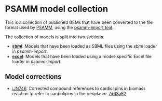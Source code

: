 PSAMM model collection
======================

This is a collection of published GEMs that have been converted to the file
format used by [PSAMM](https://github.com/zhanglab/psamm), using the
[psamm-import tool](https://github.com/zhanglab/psamm-import).

The collection of models is split into two sections:

- [**sbml**](sbml): Models that have been loaded as SBML files using the _sbml_
  loader in _psamm-import_.
- [**excel**](excel): Models that have been loaded using a model-specific Excel
  file loader in _psamm-import_.

Model corrections
-----------------

- [iJN746](sbml/iJN746): Corrected compound references to cardiolipins in biomass reaction
  to refer to cardiolipins in the periplasm:
  [7d68a62](https://github.com/zhanglab/psamm-model-collection/commit/7d68a6236faf5835229971cbc84cc2eab36ca1fa).
